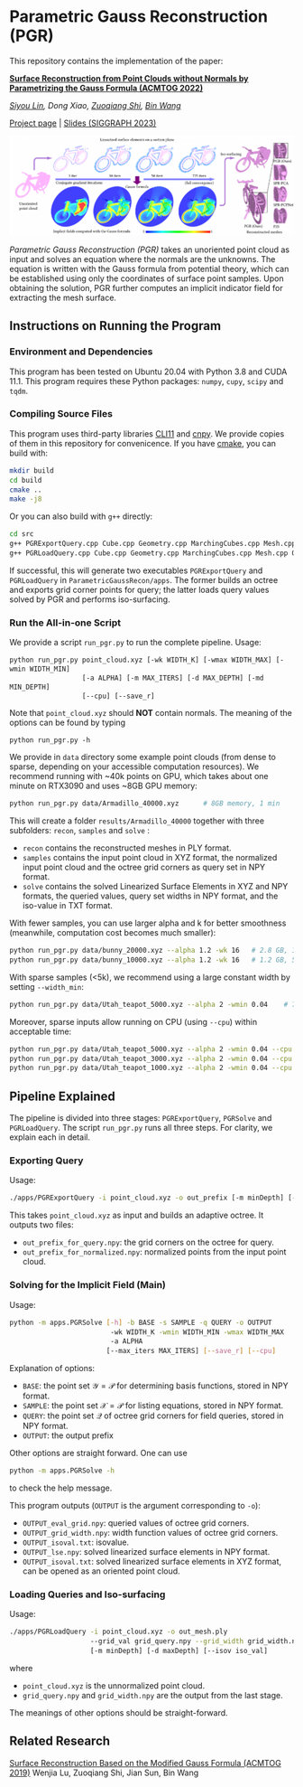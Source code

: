 # Parametric Gauss Reconstruction (PGR)
This repository contains the implementation of the paper:

[**Surface Reconstruction from Point Clouds without Normals by Parametrizing the Gauss Formula (ACMTOG 2022)**](https://dl.acm.org/doi/10.1145/3554730)

*[Siyou Lin](https://jsnln.github.io/), Dong Xiao, [Zuoqiang Shi](https://shizqi.github.io/), [Bin Wang](https://binwangthss.github.io/)*

[Project page](https://jsnln.github.io/tog2022_pgr/index.html) | [Slides (SIGGRAPH 2023)](https://jsnln.github.io/tog2022_pgr/assets/pgr-pre.pdf)

![](assets/pgr_teaser.png)

*Parametric Gauss Reconstruction (PGR)* takes an unoriented point cloud as input and solves an equation where the normals are the unknowns. The equation is written with the Gauss formula from potential theory, which can be established using only the coordinates of surface point samples. Upon obtaining the solution, PGR further computes an implicit indicator field for extracting the mesh surface.   

## Instructions on Running the Program

### Environment and Dependencies

This program has been tested on Ubuntu 20.04 with Python 3.8 and CUDA 11.1.  This program requires these Python packages: `numpy`, `cupy`, `scipy` and `tqdm`.

### Compiling Source Files

This program uses third-party libraries [CLI11](https://github.com/CLIUtils/CLI11) and [cnpy](https://github.com/rogersce/cnpy). We provide copies of them in this repository for convenicence. If you have [cmake](https://cmake.org/), you can build with:

```bash
mkdir build
cd build
cmake ..
make -j8
```

Or you can also build with `g++` directly:

```bash
cd src
g++ PGRExportQuery.cpp Cube.cpp Geometry.cpp MarchingCubes.cpp Mesh.cpp Octnode.cpp Octree.cpp ply.cpp plyfile.cpp cnpy/cnpy.cpp -ICLI11 -o ../apps/PGRExportQuery -lz -O2
g++ PGRLoadQuery.cpp Cube.cpp Geometry.cpp MarchingCubes.cpp Mesh.cpp Octnode.cpp Octree.cpp ply.cpp plyfile.cpp cnpy/cnpy.cpp -ICLI11 -o ../apps/PGRLoadQuery -lz -O2
```

If successful, this will generate two executables `PGRExportQuery` and `PGRLoadQuery` in `ParametricGaussRecon/apps`. The former builds an octree and exports grid corner points for query; the latter loads query values solved by PGR and performs iso-surfacing.

### Run the All-in-one Script

We provide a script `run_pgr.py` to run the complete pipeline. Usage:

```
python run_pgr.py point_cloud.xyz [-wk WIDTH_K] [-wmax WIDTH_MAX] [-wmin WIDTH_MIN]
                  [-a ALPHA] [-m MAX_ITERS] [-d MAX_DEPTH] [-md MIN_DEPTH]
                  [--cpu] [--save_r]
```

Note that `point_cloud.xyz` should __NOT__ contain normals. The meaning of the options can be found by typing

````
python run_pgr.py -h
````

We provide in `data` directory some example point clouds (from dense to sparse, depending on your accessible computation resources). We recommend running with ~40k points on GPU, which takes about one minute on RTX3090 and uses ~8GB GPU memory:

```bash
python run_pgr.py data/Armadillo_40000.xyz		# 8GB memory, 1 min
```

This will create a folder `results/Armadillo_40000` together with three subfolders: `recon`, `samples` and `solve` :

- `recon` contains the reconstructed meshes in PLY format.
- `samples` contains the input point cloud in XYZ format, the normalized input point cloud and the octree grid corners as query set in NPY format.
- `solve` contains the solved Linearized Surface Elements in XYZ and NPY formats, the queried values, query set widths in NPY format, and the iso-value in TXT format.

With fewer samples, you can use larger alpha and k for better smoothness (meanwhile, computation cost becomes much smaller):

```bash
python run_pgr.py data/bunny_20000.xyz --alpha 1.2 -wk 16	# 2.8 GB, 12 sec
python run_pgr.py data/bunny_10000.xyz --alpha 1.2 -wk 16	# 1.2 GB, 5 sec
```

With sparse samples (<5k), we recommend using a large constant width by setting `--width_min`:

```bash
python run_pgr.py data/Utah_teapot_5000.xyz --alpha 2 -wmin 0.04	# 700 MB, 1.7 sec
```

Moreover, sparse inputs allow running on CPU (using `--cpu`) within acceptable time:

```bash
python run_pgr.py data/Utah_teapot_5000.xyz --alpha 2 -wmin 0.04 --cpu	# 67 sec
python run_pgr.py data/Utah_teapot_3000.xyz --alpha 2 -wmin 0.04 --cpu	# 19 sec
python run_pgr.py data/Utah_teapot_1000.xyz --alpha 2 -wmin 0.04 --cpu	# 1.6 sec
```



## Pipeline Explained

The pipeline is divided into three stages: `PGRExportQuery`, `PGRSolve` and `PGRLoadQuery`. The script `run_pgr.py` runs all three steps. For clarity, we explain each in detail. 

### Exporting Query

Usage:

```bash
./apps/PGRExportQuery -i point_cloud.xyz -o out_prefix [-m minDepth] [-d maxDepth]
```

This takes `point_cloud.xyz` as input and builds an adaptive octree. It outputs two files:

- `out_prefix_for_query.npy`: the grid corners on the octree for query.
- `out_prefix_for_normalized.npy`: normalized points from the input point cloud.

### Solving for the Implicit Field (Main)

Usage:

```bash
python -m apps.PGRSolve [-h] -b BASE -s SAMPLE -q QUERY -o OUTPUT
						 -wk WIDTH_K -wmin WIDTH_MIN -wmax WIDTH_MAX
						 -a ALPHA
						[--max_iters MAX_ITERS] [--save_r] [--cpu]
```

Explanation of options:

- `BASE`: the point set $\mathcal{Y}=\mathcal{P}$ for determining basis functions, stored in NPY format.
- `SAMPLE`: the point set $\mathcal{X}=\mathcal{P}$ for listing equations, stored in NPY format.
- `QUERY`: the point set $\mathcal{Q}$ of octree grid corners for field queries, stored in NPY format.
- `OUTPUT`: the output prefix

Other options are straight forward. One can use

```bash
python -m apps.PGRSolve -h
```

to check the help message.

This program outputs (`OUTPUT` is the argument corresponding to `-o`):

- `OUTPUT_eval_grid.npy`: queried values of octree grid corners.
- `OUTPUT_grid_width.npy`: width function values of octree grid corners.
- `OUTPUT_isoval.txt`: isovalue.
- `OUTPUT_lse.npy`: solved linearized surface elements in NPY format.
- `OUTPUT_isoval.txt`: solved linearized surface elements in XYZ format, can be opened as an oriented point cloud.

### Loading Queries and Iso-surfacing

Usage:

```bash
./apps/PGRLoadQuery -i point_cloud.xyz -o out_mesh.ply
					--grid_val grid_query.npy --grid_width grid_width.npy
					[-m minDepth] [-d maxDepth] [--isov iso_val]
```

where

- `point_cloud.xyz` is the unnormalized point cloud.
- `grid_query.npy` and `grid_width.npy` are the output from the last stage.

The meanings of other options should be straight-forward.

## Related Research

[Surface Reconstruction Based on the Modified Gauss Formula  (ACMTOG 2019)](https://doi.org/10.1145/3233984)
Wenjia Lu, Zuoqiang Shi, Jian Sun,  Bin Wang

